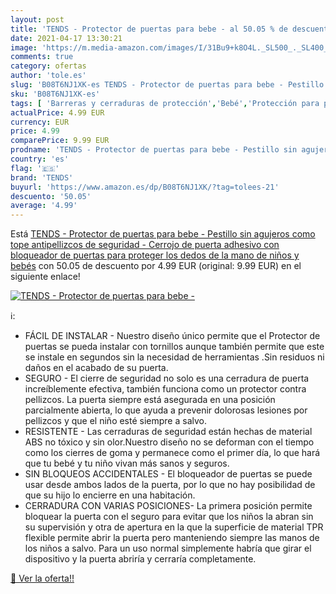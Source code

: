```yaml
---
layout: post
title: 'TENDS - Protector de puertas para bebe - al 50.05 % de descuento'
date: 2021-04-17 13:30:21
image: 'https://m.media-amazon.com/images/I/31Bu9+k8O4L._SL500_._SL400_.jpg'
comments: true
category: ofertas
author: 'tole.es'
slug: 'B08T6NJ1XK-es TENDS - Protector de puertas para bebe - Pestillo sin...'
sku: 'B08T6NJ1XK-es'
tags: [ 'Barreras y cerraduras de protección','Bebé','Protección para puertas y ventanas','Seguridad','bebe','bebés','tends', ]
actualPrice: 4.99 EUR
currency: EUR
price: 4.99
comparePrice: 9.99 EUR
prodname: 'TENDS - Protector de puertas para bebe - Pestillo sin agujeros como tope antipellizcos de seguridad - Cerrojo de puerta adhesivo con bloqueador de puertas para proteger los dedos de la mano de niños y bebés'
country: 'es'
flag: '🇪🇸'
brand: 'TENDS'
buyurl: 'https://www.amazon.es/dp/B08T6NJ1XK/?tag=tolees-21'
descuento: '50.05'
average: '4.99'
---
```


Está [TENDS - Protector de puertas para bebe - Pestillo sin agujeros como tope antipellizcos de seguridad - Cerrojo de puerta adhesivo con bloqueador de puertas para proteger los dedos de la mano de niños y bebés](https://www.amazon.es/dp/B08T6NJ1XK/?tag=tolees-21) con 50.05 de descuento por 4.99 EUR (original: 9.99 EUR) en el siguiente enlace!

[![TENDS - Protector de puertas para bebe -](https://m.media-amazon.com/images/I/31Bu9+k8O4L._SL500_._SL400_.jpg)](https://www.amazon.es/dp/B08T6NJ1XK/?tag=tolees-21)

ℹ️:

- FÁCIL DE INSTALAR - Nuestro diseño único permite que el Protector de puertas se pueda instalar con tornillos aunque también permite que este se instale en segundos sin la necesidad de herramientas .Sin residuos ni daños en el acabado de su puerta.
- SEGURO - El cierre de seguridad no solo es una cerradura de puerta increíblemente efectiva, también funciona como un protector contra pellizcos. La puerta siempre está asegurada en una posición parcialmente abierta, lo que ayuda a prevenir dolorosas lesiones por pellizcos y que el niño esté siempre a salvo.
- RESISTENTE - Las cerraduras de seguridad están hechas de material ABS no tóxico y sin olor.Nuestro diseño no se deforman con el tiempo como los cierres de goma y permanece como el primer día, lo que hará que tu bebé y tu niño vivan más sanos y seguros.
- SIN BLOQUEOS ACCIDENTALES - El bloqueador de puertas se puede usar desde ambos lados de la puerta, por lo que no hay posibilidad de que su hijo lo encierre en una habitación.
- CERRADURA CON VARIAS POSICIONES- La primera posición permite bloquear la puerta con el seguro para evitar que los niños la abran sin su supervisión y otra de apertura en la que la superficie de material TPR flexible permite abrir la puerta pero manteniendo siempre las manos de los niños a salvo. Para un uso normal simplemente habría que girar el dispositivo y la puerta abriría y cerraría completamente.

[🛒 Ver la oferta!!](https://www.amazon.es/dp/B08T6NJ1XK/?tag=tolees-21)
